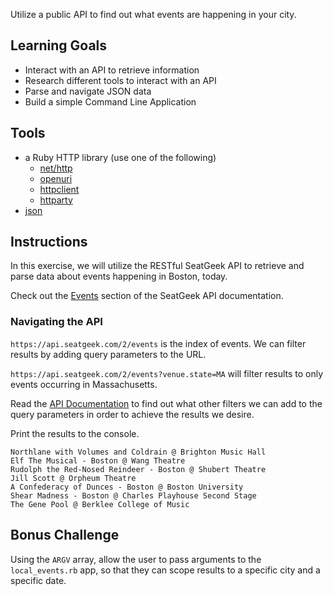 Utilize a public API to find out what events are happening in your city.

## Learning Goals

* Interact with an API to retrieve information
* Research different tools to interact with an API
* Parse and navigate JSON data
* Build a simple Command Line Application

## Tools

* a Ruby HTTP library (use one of the following)
  - [net/http](http://ruby-doc.org/stdlib/libdoc/net/http/rdoc/Net/HTTP.html)
  - [openuri](http://ruby-doc.org/stdlib/libdoc/open-uri/rdoc/OpenURI.html)
  - [httpclient](https://github.com/nahi/httpclient)
  - [httparty](https://github.com/jnunemaker/httparty#httparty)
* [json](http://ruby-doc.org/stdlib/libdoc/json/rdoc/JSON.html)

## Instructions

In this exercise, we will utilize the RESTful SeatGeek API to retrieve and parse data about events happening in Boston, today.

Check out the [Events](http://platform.seatgeek.com/#events) section of the SeatGeek API documentation.

### Navigating the API

`https://api.seatgeek.com/2/events` is the index of events. We can filter results by adding query parameters to the URL.

`https://api.seatgeek.com/2/events?venue.state=MA` will filter results to only events occurring in Massachusetts.

Read the [API Documentation](http://platform.seatgeek.com/) to find out what other filters we can add to the query parameters in order to achieve the results we desire.

Print the results to the console.

```no-highlight
Northlane with Volumes and Coldrain @ Brighton Music Hall
Elf The Musical - Boston @ Wang Theatre
Rudolph the Red-Nosed Reindeer - Boston @ Shubert Theatre
Jill Scott @ Orpheum Theatre
A Confederacy of Dunces - Boston @ Boston University
Shear Madness - Boston @ Charles Playhouse Second Stage
The Gene Pool @ Berklee College of Music
```

## Bonus Challenge

Using the `ARGV` array, allow the user to pass arguments to the `local_events.rb` app, so that they can scope results to a specific city and a specific date.
